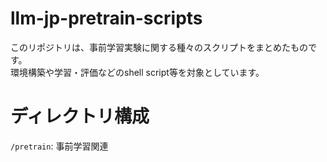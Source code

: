 # llm-jp-pretrain-scripts
このリポジトリは、事前学習実験に関する種々のスクリプトをまとめたものです。 <br>
環境構築や学習・評価などのshell script等を対象としています。

# ディレクトリ構成
`/pretrain`: 事前学習関連
